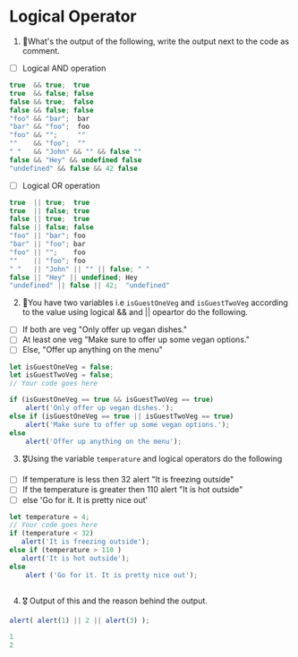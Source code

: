 # Logical Operator

1. 🥇What's the output of the following, write the output next to the code as comment.

* [ ] Logical AND operation

```js
true  && true;  true
true  && false; false
false && true;  false
false && false; false
"foo" && "bar";  bar
"bar" && "foo";  foo
"foo" && "";     ""
""    && "foo";  ""
" "   && "John" && "" && false ""
false && "Hey" && undefined false
"undefined" && false && 42 false
```

* [ ] Logical OR operation
```js
true  || true;  true
true  || false; true
false || true;  true
false || false; false
"foo" || "bar"; foo
"bar" || "foo"; bar
"foo" || "";    foo
""    || "foo"; foo
" "   || "John" || "" || false; " "
false || "Hey" || undefined; Hey
"undefined" || false || 42;  "undefined"
```

2. 🥈You have two variables i.e `isGuestOneVeg` and  `isGuestTwoVeg` according to the value using logical && and || opeartor do the following.

* [ ] If both are veg "Only offer up vegan dishes."
* [ ] At least one veg  "Make sure to offer up some vegan options."
* [ ] Else, "Offer up anything on the menu"
```js
let isGuestOneVeg = false;
let isGuestTwoVeg = false;
// Your code goes here

if (isGuestOneVeg == true && isGuestTwoVeg == true)
    alert('Only offer up vegan dishes.');
else if (isGuestOneVeg == true || isGuestTwoVeg == true)    
    alert('Make sure to offer up some vegan options.');
else 
    alert('Offer up anything on the menu');   

```


3. 🎖Using the variable `temperature` and logical operators do the following
* [ ] If temperature is less then 32 alert "It is freezing outside"
* [ ] If the temperature is greater then 110 alert "It is hot outside"
* [ ] else 'Go for it. It is pretty nice out'
```js
let temperature = 4;
// Your code goes here
if (temperature < 32)
   alert('It is freezing outside');
else if (temperature > 110 )
   alert('It is hot outside');
else 
    alert ('Go for it. It is pretty nice out'); 
   
```

4. 🎖 Output of this and the reason behind the output.
```js
alert( alert(1) || 2 || alert(3) );

1 
2

```